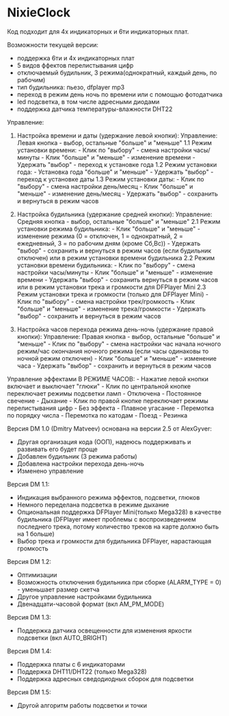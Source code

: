 # NixieClock
Код подходит для 4х индикаторных и 6ти индикаторных плат.

Возможности текущей версии:
- поддержка 6ти и 4х индикаторных плат
- 5 видов ффектов перелистывания цифр
- отключаемый будильник, 3 режима(однократный, каждый день, по рабочим) 
- тип будильника: пьезо, dfplayer mp3
- переход в режим день ночь по времени или с помощью фотодатчика
- led подсветка, в том числе адресными диодами
- поддержка датчика температуры-влажности DHT22

Управление:
  1. Настройка времени и даты (удержание левой кнопки):
  Управление: Левая кнопка - выбор, остальные "больше" и "меньше"
  1.1 Режим установки времени:
    - Клик по "выбору" - смена настройки часы/минуты
    - Клик "больше" и "меньше" - изменение времени
    - Удержать "выбор" - переход к установке года
  1.2 Режим установки года:
    - Установка года "больше" и "меньше"
    - Удержать "выбор" - переход к установке даты
  1.3 Режим установки даты:
    - Клик по "выбору" - смена настройки день/месяц
    - Клик "больше" и "меньше" - изменение день/месяц
    - Удержать "выбор" - сохранить и вернуться в режим часов

  2. Настройка будильника (удержание средней кнопки):
     Управление: Средняя кнопка - выбор, остальные "больше" и "меньше"
  2.1 Режим установки режима будильника:
    - Клик "больше" и "меньше" - изменение режима (0 = отключен, 1 = однократный, 2 = ежедневный, 3 = по рабочим дням (кроме Сб,Вс))
    - Удержать "выбор" - сохранить и вернуться в режим часов (если будильник отключен) или в режим установки времени будильника
  2.2 Режим установки времени будильника:
    - Клик по "выбору" - смена настройки часы/минуты
    - Клик "больше" и "меньше" - изменение времени
    - Удержать "выбор" - сохранить вернуться в режим часов или в режим установки трека и громкости для DFPlayer Mini
  2.3 Режим установки трека и громкости (только для DFPlayer Mini)
    - Клик по "выбору" - смена настройки трек/громкость
    - Клик "больше" и "меньше" - изменение трека/громкости
    - Удержать "выбор" - сохранить и вернуться в режим часов

  1. Настройка часов перехода режима день-ночь (удержание правой кнопки):
     Управление: Правая кнопка - выбор, остальные "больше" и "меньше"
    - Клик по "выбору" - смена настройки час начала ночного режим/час окончания ночного режима (если часы одинаковы то ночной режим отключен)
    - Клик "больше" и "меньше" - изменение часа
    - Удержать "выбор" - сохранить и вернуться в режим часов


  Управление эффектами В РЕЖИМЕ ЧАСОВ:
    - Нажатие левой кнопки включает и выключает "глюки"
    - Клик по центральной кнопке переключает режимы подсветки ламп
      - Отключена
      - Постоянное свечение
      - Дыхание
    - Клик по правой кнопке переключает режимы перелистывания цифр
      - Без эффекта
      - Плавное угасание
      - Перемотка по порядку числа
      - Перемотка по катодам
      - Поезд
      - Резинка

  Версия DM 1.0 (Dmitry Matveev) основана на версии 2.5 от AlexGyver:
  - Другая организация кода (ООП), надеюсь поддерживать и развивать его будет проще
  - Добавлен будильник (3 режима работы)
  - Добавлена настройки перехода день-ночь
  - Изменено управление

  Версия DM 1.1:
  - Индикация выбранного режима эффектов, подсветки, глюков
  - Немного переделана подсветка в режиме дыхание
  - Опциональная поддержка DFPlayer Mini(только Mega328) в качестве будильника 
    (DFPlayer имеет проблемы с воспроизведением последнего трека, потому количество треков на карте должно быть на 1 больше)
  - Выбор трека и громкости для будильника DFPlayer, нарастающая громкость

  Версия DM 1.2:
  - Оптимизации
  - Возможность отключения будильника при сборке (ALARM_TYPE = 0) - уменьшает размер скетча
  - Другое управление настройками будильника
  - Двенадцати-часовой формат (вкл AM_PM_MODE)

  Версия DM 1.3:
  - Поддержка датчика освещенности для изменения яркости подсветки (вкл AUTO_BRIGHT)

  Версия DM 1.4:
  - Поддержка платы с 6 индикаторами
  - Поддержка DHT11/DHT22 (только Mega328)
  - Поддержка адресных сведодиодных сборок для подсветки

  Версия DM 1.5:
  - Другой алгоритм работы подсветки и точки
